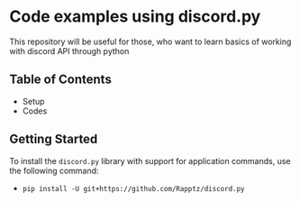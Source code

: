 # Code examples using discord.py

This repository will be useful for those, who want to learn basics of working with discord API through python

## Table of Contents

- Setup
- Codes


## Getting Started

To install the `discord.py` library with support for application commands, use the following command:
- `pip install -U git+https://github.com/Rapptz/discord.py`


